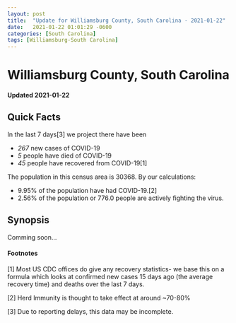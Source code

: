 ```yaml
---
layout: post
title:  "Update for Williamsburg County, South Carolina - 2021-01-22"
date:   2021-01-22 01:01:29 -0600
categories: [South Carolina]
tags: [Williamsburg-South Carolina]
---
```


# Williamsburg County, South Carolina
#### Updated 2021-01-22

## Quick Facts

In the last 7 days[3] we project there have been
- *267* new cases of COVID-19
- *5* people have died of COVID-19
- *45* people have recovered from COVID-19[1]

The population in this census area is 30368. By our calculations:
- 9.95% of the population have had COVID-19.[2]
- 2.56% of the population or 776.0 people are actively fighting the virus.

## Synopsis

Comming soon...


#### Footnotes

[1] Most US CDC offices do give any recovery statistics- we base this on a formula which looks at confirmed new cases
15 days ago (the average recovery time) and deaths over the last 7 days.

[2] Herd Immunity is thought to take effect at around ~70-80%

[3] Due to reporting delays, this data may be incomplete.
 
    